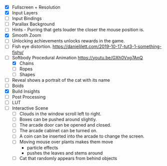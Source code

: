 - [x] Fullscreen + Resolution
- [x] Input Layers
- [ ] Input Bindings
- [ ] Parallax Background
- [ ] Hints - Purring that gets louder the closer the mouse position is.
- [x] Smooth Zoom
- [ ] Unlocking achievements unlocks rewards in the game.
- [ ] Fish eye distortion. https://danielilett.com/2019-10-17-tut3-1-something-fishy/
- [ ] Softbody Procedural Animation https://youtu.be/GXh0Vxg7AnQ
	- [x] Chains
	- [ ] Ropes
	- [ ] Shapes
- [ ] Reveal shows a portrait of the cat with its name
- [ ] Boids
- [x] Build Insights
- [ ] Post Processing
- [ ] LUT
- [ ] Interactive Scene
	- [ ] Clouds in the window scroll left to right.
	- [ ] Boxes can be pushed around slightly.
	- [ ] The arcade door can be opened and closed.
	- [ ] The arcade cabinet can be turned on.
	- [ ] A coin can be inserted into the arcade to change the screen.
	- [ ] Moving mouse over plants makes them move
		- particle effects
		- pushes the leaves and stems around
	- [ ] Cat that randomly appears from behind objects